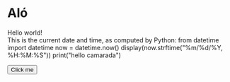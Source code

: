 # Aló
<link rel="stylesheet" href="https://pyscript.net/latest/pyscript.css" />
<script defer src="https://pyscript.net/latest/pyscript.js"></script>

<section class="pyscript">
   Hello world! <br>
     This is the current date and time, as computed by Python:
     <py-script>
     from datetime import datetime
     now = datetime.now()
     display(now.strftime("%m/%d/%Y, %H:%M:%S"))
     print("hello camarada")
     </py-script>
</section>


<button name="button">Click me</button>